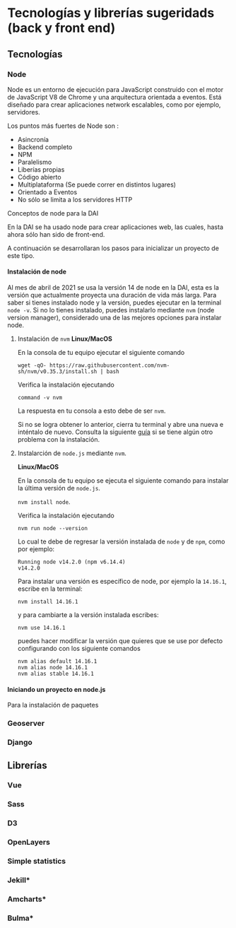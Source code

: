 # Tecnologías y librerías sugeridads (back y front end)

## Tecnologías
### Node
Node es un entorno de ejecución para JavaScript construido con el motor de JavaScript V8 de Chrome y una arquitectura orientada a eventos. Está diseñado para crear aplicaciones network escalables, como por ejemplo,  servidores.

Los puntos más fuertes de Node son :
- Asincronía  
- Backend completo
- NPM
- Paralelismo
- Liberías propias
- Código abierto
- Multiplataforma (Se puede correr en distintos lugares)
- Orientado a Eventos
- No sólo se limita a los servidores HTTP

Conceptos de node para la DAI

En la DAI se ha usado node para crear aplicaciones web, las cuales, hasta ahora sólo han sido de front-end.

A continuación se desarrollaran los pasos para inicializar un proyecto de este tipo.

#### Instalación de node
Al mes de abril de 2021 se usa la versión 14 de node en la DAI, esta es la versión que actualmente proyecta una duración de vida más larga. Para saber si tienes instalado node y la versión, puedes ejecutar en la terminal `node -v`.
Si no lo tienes instalado, puedes instalarlo mediante `nvm` (node version manager), considerado una de las mejores opciones para instalar node.

1. Instalación de  `nvm`
    **Linux/MacOS**

    En la consola de tu equipo ejecutar el siguiente comando
    
    ```wget -qO- https://raw.githubusercontent.com/nvm-sh/nvm/v0.35.3/install.sh | bash```
    
    Verifica la instalación ejecutando
    
    ```command -v nvm```
    
    La respuesta en tu consola a esto debe de ser `nvm`.
    
    Si no se logra obtener lo anterior, cierra tu terminal y abre una nueva e inténtalo de nuevo. Consulta la siguiente [guía](https://github.com/nvm-sh/nvm#install--update-script) si se tiene algún otro problema con la instalación.

2. Instalarción de  `node.js` mediante `nvm`.

    **Linux/MacOS**

    En la consola de tu equipo se ejecuta el siguiente comando para instalar la última versión de `node.js`.
    
    ```nvm install node```.
    
    Verifica la instalación ejecutando
    
    ```nvm run node --version```

    Lo cual te debe de regresar la versión instalada de `node` y de `npm`, como por ejemplo:
    
    ```
    Running node v14.2.0 (npm v6.14.4)
    v14.2.0
    ```

    Para instalar una versión es específico de node, por ejemplo la `14.16.1`, escribe en la terminal:

    ```nvm install 14.16.1``` 

    y para cambiarte a la versión instalada escribes:

    ```nvm use 14.16.1``` 

    puedes hacer modificar la versión que quieres que se use por defecto configurando con los siguiente comandos 
    ```
    nvm alias default 14.16.1
    nvm alias node 14.16.1
    nvm alias stable 14.16.1
    ```
    


   





#### Iniciando un proyecto en node.js

Para la instalación de paquetes 



### Geoserver

### Django


## Librerías 
### Vue
### Sass
### D3
### OpenLayers
### Simple statistics
### Jekill*
### Amcharts*
### Bulma*
